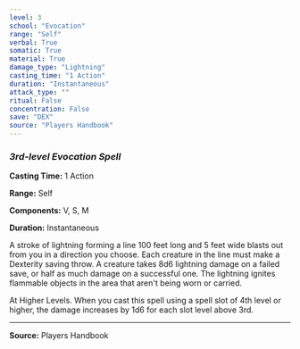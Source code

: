 ```yaml
---
level: 3
school: "Evocation"
range: "Self"
verbal: True
somatic: True
material: True
damage_type: "Lightning"
casting_time: "1 Action"
duration: "Instantaneous"
attack_type: ""
ritual: False
concentration: False
save: "DEX"
source: "Players Handbook"
---
```


### *3rd-level Evocation Spell*

**Casting Time:** 1 Action

**Range:** Self

**Components:** V, S, M

**Duration:** Instantaneous

A stroke of lightning forming a line 100 feet long and 5 feet wide blasts out from you in a direction you choose. Each creature in the line must make a Dexterity saving throw. A creature takes 8d6 lightning damage on a failed save, or half as much damage on a successful one.
 The lightning ignites flammable objects in the area that aren't being worn or carried.
 
 At Higher Levels. When you cast this spell using a spell slot of 4th level or higher, the damage increases by 1d6 for each slot level above 3rd.

---
**Source:** Players Handbook
